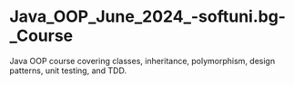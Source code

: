 # Java_OOP_June_2024_-softuni.bg-_Course
Java OOP course covering classes, inheritance, polymorphism, design patterns, unit testing, and TDD.
